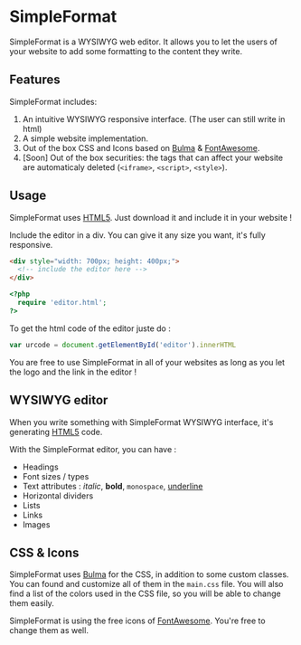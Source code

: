 # SimpleFormat

SimpleFormat is a WYSIWYG web editor.
It allows you to let the users of your website to add some formatting to the content they write.

## Features

SimpleFormat includes:
1. An intuitive WYSIWYG responsive interface. (The user can still write in html)
2. A simple website implementation.
3. Out of the box CSS and Icons based on [Bulma](https://bulma.io) & [FontAwesome](https://fontawesome.com/).
4. [Soon] Out of the box securities: the tags that can affect your website are automaticaly deleted (`<iframe>`, `<script>`, `<style>`).

## Usage

SimpleFormat uses [HTML5](https://fr.wikipedia.org/wiki/HTML5). Just download it and include it in your website !

Include the editor in a div. You can give it any size you want, it's fully responsive.

```html
<div style="width: 700px; height: 400px;">
  <!-- include the editor here -->
</div>
```
```php
<?php
  require 'editor.html';
?>
```

To get the html code of the editor juste do :

```javascript
var urcode = document.getElementById('editor').innerHTML
```

You are free to use SimpleFormat in all of your websites as long as you let the logo and the link in the editor !

## WYSIWYG editor

When you write something with SimpleFormat WYSIWYG interface, it's generating [HTML5](https://fr.wikipedia.org/wiki/HTML5) code.

With the SimpleFormat editor, you can have :

* Headings
* Font sizes / types
* Text attributes :
  _italic_, **bold**, `monospace`, [underline]()
* Horizontal dividers
* Lists
* Links
* Images

## CSS & Icons

SimpleFormat uses [Bulma](https://bulma.io) for the CSS, in addition to some custom classes. You can found and customize all of them in the `main.css` file. You will also find a list of the colors used in the CSS file, so you will be able to change them easily.

SimpleFormat is using the free icons of [FontAwesome](https://fontawesome.com/). You're free to change them as well.
